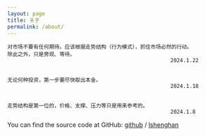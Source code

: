 ```yaml
---
layout: page
title: 关于
permalink: /about/
---
```





    对市场不要有任何期待。应该根据走势结构（行为模式），抓住市场必然的行动。
    除此之外，只是旁观、等待。
                                                        2024.1.22
    
    
    无论何种投资，第一步要尽快取出本金。
                                                        2024.1.18
    
    
    走势结构是第一位的，价格、支撑、压力等只是用来参考的。
                                                        2024.1.8





You can find the source code at GitHub:
[github][github-org] /
[lshenghan](https://github.com/lshenghan)



[github-org]: https://github.com/
